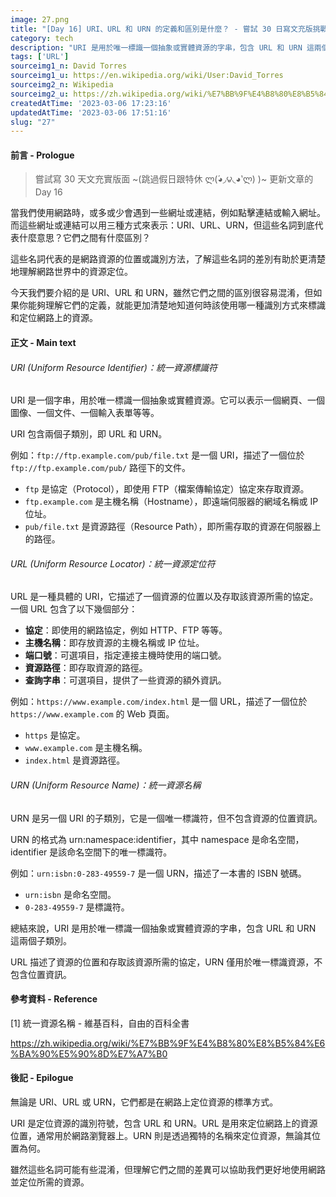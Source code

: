 ```yaml
---
image: 27.png
title: "[Day 16] URI、URL 和 URN 的定義和區別是什麼？ - 嘗試 30 日寫文充版挑戰"
category: tech
description: "URI 是用於唯一標識一個抽象或實體資源的字串，包含 URL 和 URN 這兩個子類別。"
tags: ['URL']
sourceimg1_n: David Torres
sourceimg1_u: https://en.wikipedia.org/wiki/User:David_Torres
sourceimg2_n: Wikipedia
sourceimg2_u: https://zh.wikipedia.org/wiki/%E7%BB%9F%E4%B8%80%E8%B5%84%E6%BA%90%E5%90%8D%E7%A7%B0#/media/File:URI_Euler_Diagram_no_lone_URIs.svg
createdAtTime: '2023-03-06 17:23:16'
updatedAtTime: '2023-03-06 17:51:16'
slug: "27"
---
```


#### 前言 - Prologue

> 嘗試寫 30 天文充實版面 ~(跳過假日跟特休 ლ(́◕◞౪◟◕‵ლ) )~ 更新文章的 Day 16

當我們使用網路時，或多或少會遇到一些網址或連結，例如點擊連結或輸入網址。而這些網址或連結可以用三種方式來表示：URI、URL、URN，但這些名詞到底代表什麼意思？它們之間有什麼區別？

這些名詞代表的是網路資源的位置或識別方法，了解這些名詞的差別有助於更清楚地理解網路世界中的資源定位。

今天我們要介紹的是 URI、URL 和 URN，雖然它們之間的區別很容易混淆，但如果你能夠理解它們的定義，就能更加清楚地知道何時該使用哪一種識別方式來標識和定位網路上的資源。

#### 正文 - Main text

###### URI (Uniform Resource Identifier)：統一資源標識符

URI 是一個字串，用於唯一標識一個抽象或實體資源。它可以表示一個網頁、一個圖像、一個文件、一個輸入表單等等。

URI 包含兩個子類別，即 URL 和 URN。

例如：`ftp://ftp.example.com/pub/file.txt` 是一個 URI，描述了一個位於 `ftp://ftp.example.com/pub/` 路徑下的文件。

- `ftp` 是協定（Protocol），即使用 FTP（檔案傳輸協定）協定來存取資源。
- `ftp.example.com` 是主機名稱（Hostname），即遠端伺服器的網域名稱或 IP 位址。
- `pub/file.txt` 是資源路徑（Resource Path），即所需存取的資源在伺服器上的路徑。

###### URL (Uniform Resource Locator)：統一資源定位符

URL 是一種具體的 URI，它描述了一個資源的位置以及存取該資源所需的協定。一個 URL 包含了以下幾個部分：
- **協定**：即使用的網路協定，例如 HTTP、FTP 等等。
- **主機名稱**：即存放資源的主機名稱或 IP 位址。
- **端口號**：可選項目，指定連接主機時使用的端口號。
- **資源路徑**：即存取資源的路徑。
- **查詢字串**：可選項目，提供了一些資源的額外資訊。

例如：`https://www.example.com/index.html` 是一個 URL，描述了一個位於 `https://www.example.com` 的 Web 頁面。

- `https` 是協定。
- `www.example.com` 是主機名稱。
- `index.html` 是資源路徑。

###### URN (Uniform Resource Name)：統一資源名稱

URN 是另一個 URI 的子類別，它是一個唯一標識符，但不包含資源的位置資訊。

URN 的格式為 urn:namespace:identifier，其中 namespace 是命名空間，identifier 是該命名空間下的唯一標識符。

例如：`urn:isbn:0-283-49559-7` 是一個 URN，描述了一本書的 ISBN 號碼。

- `urn:isbn` 是命名空間。
- `0-283-49559-7` 是標識符。

總結來說，URI 是用於唯一標識一個抽象或實體資源的字串，包含 URL 和 URN 這兩個子類別。

URL 描述了資源的位置和存取該資源所需的協定，URN 僅用於唯一標識資源，不包含位置資訊。

#### 參考資料 - Reference

[1] 統一資源名稱 - 維基百科，自由的百科全書

<https://zh.wikipedia.org/wiki/%E7%BB%9F%E4%B8%80%E8%B5%84%E6%BA%90%E5%90%8D%E7%A7%B0>

#### 後記 - Epilogue

無論是 URI、URL 或 URN，它們都是在網路上定位資源的標準方式。

URI 是定位資源的識別符號，包含 URL 和 URN。URL 是用來定位網路上的資源位置，通常用於網路瀏覽器上。URN 則是透過獨特的名稱來定位資源，無論其位置為何。

雖然這些名詞可能有些混淆，但理解它們之間的差異可以協助我們更好地使用網路並定位所需的資源。